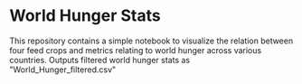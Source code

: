 # World Hunger Stats

This repository contains a simple notebook to visualize the relation between four feed crops and metrics relating to world hunger across various countries. Outputs filtered world hunger stats as "World_Hunger_filtered.csv"